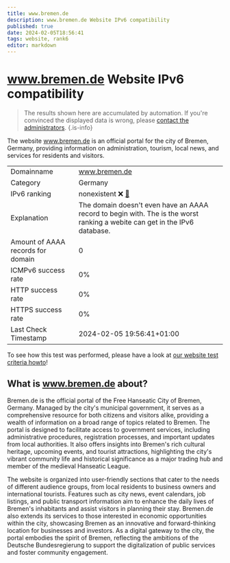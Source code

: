 ```yaml
---
title: www.bremen.de
description: www.bremen.de Website IPv6 compatibility
published: true
date: 2024-02-05T18:56:41
tags: website, rank6
editor: markdown
---
```


# www.bremen.de Website IPv6 compatibility

> The results shown here are accumulated by automation. If you're convinced the displayed data is wrong, please [contact the administrators](/howto/chat). 
{.is-info}

The website www.bremen.de is an official portal for the city of Bremen, Germany, providing information on administration, tourism, local news, and services for residents and visitors.


|   |   |
| - | - |
| Domainname | www.bremen.de
| Category | Germany |
| IPv6 ranking | nonexistent :x: [🔗](/howto/ranking) |
| Explanation | The domain doesn't even have an AAAA record to begin with. The is the worst ranking a webite can get in the IPv6 database. |
| Amount of AAAA records for domain | 0 |
| ICMPv6 success rate | 0%|
| HTTP success rate | 0% |
| HTTPS success rate | 0% |
| Last Check Timestamp | 2024-02-05 19:56:41+01:00 |

To see how this test was performed, please have a look at [our website test criteria howto](/howto/testcriteria/website)!


## What is www.bremen.de about?
Bremen.de is the official portal of the Free Hanseatic City of Bremen, Germany. Managed by the city's municipal government, it serves as a comprehensive resource for both citizens and visitors alike, providing a wealth of information on a broad range of topics related to Bremen. The portal is designed to facilitate access to government services, including administrative procedures, registration processes, and important updates from local authorities. It also offers insights into Bremen's rich cultural heritage, upcoming events, and tourist attractions, highlighting the city's vibrant community life and historical significance as a major trading hub and member of the medieval Hanseatic League.

The website is organized into user-friendly sections that cater to the needs of different audience groups, from local residents to business owners and international tourists. Features such as city news, event calendars, job listings, and public transport information aim to enhance the daily lives of Bremen's inhabitants and assist visitors in planning their stay. Bremen.de also extends its services to those interested in economic opportunities within the city, showcasing Bremen as an innovative and forward-thinking location for businesses and investors. As a digital gateway to the city, the portal embodies the spirit of Bremen, reflecting the ambitions of the Deutsche Bundesregierung to support the digitalization of public services and foster community engagement.


